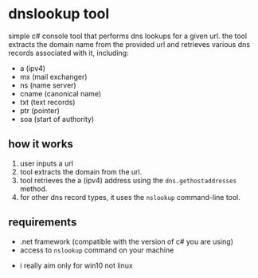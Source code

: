 # dnslookup tool

simple c# console tool that performs dns lookups for a given url. the tool extracts the domain name from the provided url and retrieves various dns records associated with it, including:

- a (ipv4)
- mx (mail exchanger)
- ns (name server)
- cname (canonical name)
- txt (text records)
- ptr (pointer)
- soa (start of authority)

## how it works
1. user inputs a url
2. tool extracts the domain from the url.
3. tool retrieves the a (ipv4) address using the `dns.gethostaddresses` method.
4. for other dns record types, it uses the `nslookup` command-line tool.

## requirements
- .net framework (compatible with the version of c# you are using)
- access to `nslookup` command on your machine
+ i really aim only for win10 not linux 


